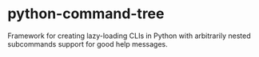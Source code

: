 # python-command-tree
Framework for creating lazy-loading CLIs in Python with arbitrarily nested subcommands support for good help messages.
